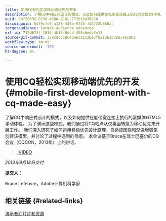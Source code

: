 ```yaml
---
title: 使用CQ轻松实现移动端优先的开发
description: 了解CQ中响应式设计的模式，以及如何提供在低带宽连接上执行的富媒体HTML5移动体验。 为了演示这些模式，我们通过将CQ站点从仅桌面转换为移动优先来开展工作。 我们深入研究了如何运用移动优先设计原理、自适应图像和渐进增强来创建该模型，并讨论了过程中遇到的隐患。 本会议基于Bruce在瑞士巴塞尔的CQ会议（CQCON，2013年）上的讲话。
uuid: 20f50539-8299-4080-818c-77201047022b
discoiquuid: 5d79cfc0-a128-445b-9745-fd3722b550ac
targetaudience: target-audience advanced
exl-id: 712d673f-3016-4b18-8dcd-480a6eda3e13
source-git-commit: 1792dc318643aec2c12613f621361d72a7a918b1
workflow-type: tm+mt
source-wordcount: '193'
ht-degree: 0%

---
```


# 使用CQ轻松实现移动端优先的开发{#mobile-first-development-with-cq-made-easy}

了解CQ中响应式设计的模式，以及如何提供在低带宽连接上执行的富媒体HTML5移动体验。 为了演示这些模式，我们通过将CQ站点从仅桌面转换为移动优先来开展工作。 我们深入研究了如何运用移动优先设计原理、自适应图像和渐进增强来创建该模型，并讨论了过程中遇到的隐患。 本会议基于Bruce在瑞士巴塞尔的CQ会议（CQCON，2013年）上的讲话。

>[!VIDEO](https://video.tv.adobe.com/v/19572/?quality=9)

*2013年9月18日交付*

**提交人：**

Bruce Lefebvre，Adobe计算机科学家

## 相关链接 {#related-links}

[演示者幻灯片和资源](https://brucelefebvre.com/blog/2013/09/18/cq-gems-mobile-first-development/)
